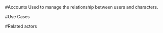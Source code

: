 #Accounts
Used to manage the relationship between users and characters.

#Use Cases

#Related actors
